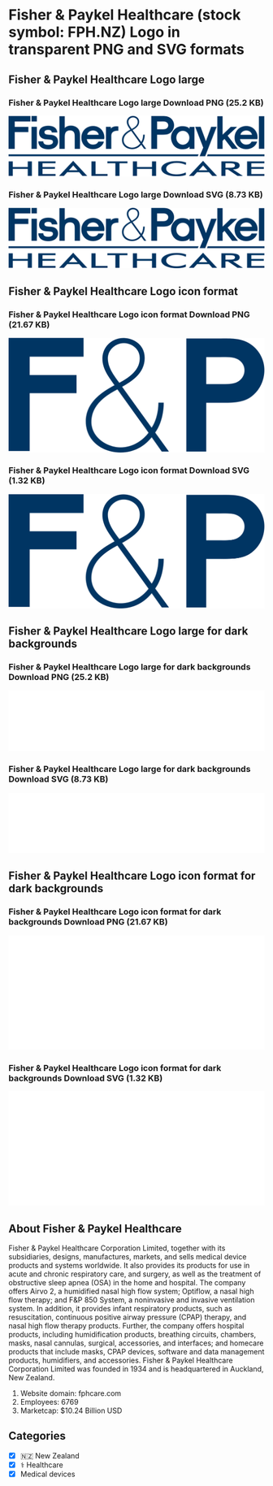 # Fisher & Paykel Healthcare (stock symbol: FPH.NZ) Logo in transparent PNG and SVG formats

## Fisher & Paykel Healthcare Logo large

### Fisher & Paykel Healthcare Logo large Download PNG (25.2 KB)

![Fisher & Paykel Healthcare Logo large Download PNG (25.2 KB)](/img/orig/FPH.NZ_BIG-9864b2f0.png)

### Fisher & Paykel Healthcare Logo large Download SVG (8.73 KB)

![Fisher & Paykel Healthcare Logo large Download SVG (8.73 KB)](/img/orig/FPH.NZ_BIG-c993f0c7.svg)

## Fisher & Paykel Healthcare Logo icon format

### Fisher & Paykel Healthcare Logo icon format Download PNG (21.67 KB)

![Fisher & Paykel Healthcare Logo icon format Download PNG (21.67 KB)](/img/orig/FPH.NZ-a22b0337.png)

### Fisher & Paykel Healthcare Logo icon format Download SVG (1.32 KB)

![Fisher & Paykel Healthcare Logo icon format Download SVG (1.32 KB)](/img/orig/FPH.NZ-c6c90a9e.svg)

## Fisher & Paykel Healthcare Logo large for dark backgrounds

### Fisher & Paykel Healthcare Logo large for dark backgrounds Download PNG (25.2 KB)

![Fisher & Paykel Healthcare Logo large for dark backgrounds Download PNG (25.2 KB)](/img/orig/FPH.NZ_BIG.D-27474178.png)

### Fisher & Paykel Healthcare Logo large for dark backgrounds Download SVG (8.73 KB)

![Fisher & Paykel Healthcare Logo large for dark backgrounds Download SVG (8.73 KB)](/img/orig/FPH.NZ_BIG.D-81c1b95d.svg)

## Fisher & Paykel Healthcare Logo icon format for dark backgrounds

### Fisher & Paykel Healthcare Logo icon format for dark backgrounds Download PNG (21.67 KB)

![Fisher & Paykel Healthcare Logo icon format for dark backgrounds Download PNG (21.67 KB)](/img/orig/FPH.NZ.D-fedeefec.png)

### Fisher & Paykel Healthcare Logo icon format for dark backgrounds Download SVG (1.32 KB)

![Fisher & Paykel Healthcare Logo icon format for dark backgrounds Download SVG (1.32 KB)](/img/orig/FPH.NZ.D-b87149c4.svg)

## About Fisher & Paykel Healthcare

Fisher & Paykel Healthcare Corporation Limited, together with its subsidiaries, designs, manufactures, markets, and sells medical device products and systems worldwide. It also provides its products for use in acute and chronic respiratory care, and surgery, as well as the treatment of obstructive sleep apnea (OSA) in the home and hospital. The company offers Airvo 2, a humidified nasal high flow system; Optiflow, a nasal high flow therapy; and F&P 850 System, a noninvasive and invasive ventilation system. In addition, it provides infant respiratory products, such as resuscitation, continuous positive airway pressure (CPAP) therapy, and nasal high flow therapy products. Further, the company offers hospital products, including humidification products, breathing circuits, chambers, masks, nasal cannulas, surgical, accessories, and interfaces; and homecare products that include masks, CPAP devices, software and data management products, humidifiers, and accessories. Fisher & Paykel Healthcare Corporation Limited was founded in 1934 and is headquartered in Auckland, New Zealand.

1. Website domain: fphcare.com
2. Employees: 6769
3. Marketcap: $10.24 Billion USD


## Categories
- [x] 🇳🇿 New Zealand
- [x] ⚕️ Healthcare
- [x] Medical devices
